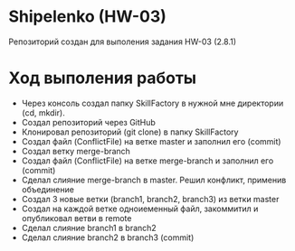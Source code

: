 # Shipelenko (HW-03)

Репозиторий создан для выполения задания HW-03 (2.8.1)

# Ход выполения работы

* Через консоль создал папку SkillFactory в нужной мне директории (cd, mkdir).
* Создал репозиторий через GitHub
* Клонировал репозиторий (git clone) в папку SkillFactory
* Создал файл (ConflictFile) на ветке master и заполнил его (commit)
* Создал ветку merge-branch
* Создал файл (ConflictFile) на ветке merge-branch и заполнил его (commit)
* Сделал слияние merge-branch в master. Решил конфликт, применив объединение
* Создал 3 новые ветки (branch1, branch2, branch3) из ветки master
* Создал на каждой ветке одноиеменный файл, закоммитил и опубликовал ветви в remote
* Сделал слияние branch1 в branch2
* Сделал слияние branch2 в branch3 (commit)
